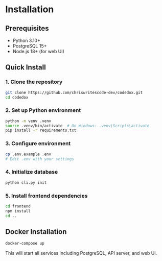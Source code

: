 # Installation

## Prerequisites

- Python 3.10+
- PostgreSQL 15+
- Node.js 18+ (for web UI)

## Quick Install

### 1. Clone the repository
```bash
git clone https://github.com/chriswritescode-dev/codedox.git
cd codedox
```

### 2. Set up Python environment
```bash
python -m venv .venv
source .venv/bin/activate  # On Windows: .venv\Scripts\activate
pip install -r requirements.txt
```

### 3. Configure environment
```bash
cp .env.example .env
# Edit .env with your settings
```

### 4. Initialize database
```bash
python cli.py init
```

### 5. Install frontend dependencies
```bash
cd frontend
npm install
cd ..
```

## Docker Installation

```bash
docker-compose up
```

This will start all services including PostgreSQL, API server, and web UI.